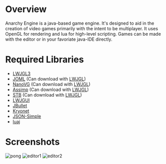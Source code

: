 # Overview

Anarchy Engine is a java-based game engine. It's designed to aid in the creation of video games primarily with the intent to be multiplayer. It uses OpenGL for rendering and lua for high-level scripting. Games can be made with the editor or in your favoriate java-IDE directly.

# Required Libraries
- [LWJGL3](https://www.lwjgl.org/)
- [JOML](https://github.com/JOML-CI/JOML) (Can download with [LWJGL](https://www.lwjgl.org/customize))
- [NanoVG](https://github.com/memononen/nanovg) (Can download with [LWJGL](https://www.lwjgl.org/customize))
- [Assimp](https://github.com/assimp/assimp) (Can download with [LWJGL](https://www.lwjgl.org/customize))
- [STB](https://github.com/nothings/stb) (Can download with [LWJGL](https://www.lwjgl.org/customize))
- [LWJGUI](https://github.com/orange451/LWJGUI/)
- [JBullet](https://github.com/jMonkeyEngine/jmonkeyengine/tree/master/jme3-jbullet)
- [Kryonet](https://github.com/EsotericSoftware/kryonet)
- [JSON-Simple](https://code.google.com/archive/p/json-simple/downloads)
- [luaj](http://www.luaj.org/luaj/3.0/README.html)

# Screenshots
![pong](https://i.imgur.com/EBIDL8M.gif)
![editor1](https://i.imgur.com/580uHdZ.png)
![editor2](https://cdn.discordapp.com/attachments/511187289897173009/522436178088034305/unknown.png)
